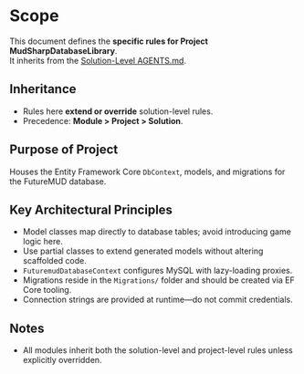 # Scope

This document defines the **specific rules for Project MudSharpDatabaseLibrary**.  
It inherits from the [Solution-Level AGENTS.md](../AGENTS.md).

## Inheritance

* Rules here **extend or override** solution-level rules.
* Precedence: **Module > Project > Solution**.

## Purpose of Project
Houses the Entity Framework Core `DbContext`, models, and migrations for the FutureMUD database.

## Key Architectural Principles
* Model classes map directly to database tables; avoid introducing game logic here.
* Use partial classes to extend generated models without altering scaffolded code.
* `FuturemudDatabaseContext` configures MySQL with lazy-loading proxies.
* Migrations reside in the `Migrations/` folder and should be created via EF Core tooling.
* Connection strings are provided at runtime—do not commit credentials.

## Notes

* All modules inherit both the solution-level and project-level rules unless explicitly overridden.
